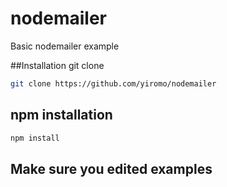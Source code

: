 # nodemailer

Basic nodemailer example

##Installation
git clone
```bash
git clone https://github.com/yiromo/nodemailer
```

## npm installation
```bash
npm install
```

## Make sure you edited examples
